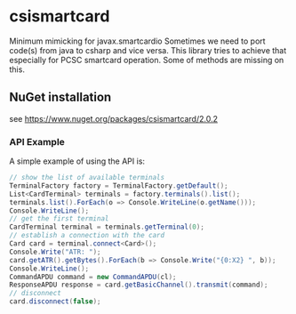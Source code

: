 # csismartcard
Minimum mimicking for javax.smartcardio
Sometimes we need to port code(s) from java to csharp and vice versa. This library tries to achieve that especially for PCSC smartcard operation. Some of methods are missing on this.

##  NuGet installation
see https://www.nuget.org/packages/csismartcard/2.0.2

###  API Example
A simple example of using the API is:
```csharp
// show the list of available terminals
TerminalFactory factory = TerminalFactory.getDefault();
List<CardTerminal> terminals = factory.terminals().list();
terminals.list().ForEach(o => Console.WriteLine(o.getName()));
Console.WriteLine();
// get the first terminal
CardTerminal terminal = terminals.getTerminal(0);
// establish a connection with the card
Card card = terminal.connect<Card>();
Console.Write("ATR: ");
card.getATR().getBytes().ForEach(b => Console.Write("{0:X2} ", b));
Console.WriteLine();
CommandAPDU command = new CommandAPDU(cl);
ResponseAPDU response = card.getBasicChannel().transmit(command);
// disconnect
card.disconnect(false);
```
